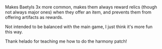 Makes Baetyls 3x more common, makes them always reward relics (though not always major ones) when they offer an item, and prevents them from offering artifacts as rewards.

Not intended to be balanced with the main game, I just think it's more fun this way.

Thank helado for teaching me how to do the harmony patch!
